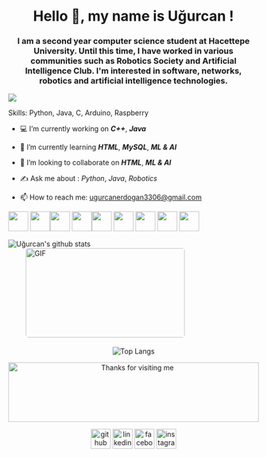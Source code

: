 <h1 align="center">Hello  🌹, my name is Uğurcan !</h1>
<h3 align="center">I am a second year computer science student at Hacettepe University. Until this time, I have worked in various communities such as Robotics Society and Artificial Intelligence Club. I'm interested in software, networks, robotics and artificial intelligence technologies.</h3>

![](https://komarev.com/ghpvc/?username=ugurcanerdogan&label=PROFILE+VIEWS&color=red&style=plastic)

Skills: Python, Java, C, Arduino, Raspberry

- 💻 I’m currently working on ***C++***, ***Java*** 

- 🌱 I’m currently learning ***HTML***, ***MySQL***, ***ML & AI*** 

- 🤝 I’m looking to collaborate on ***HTML***, ***ML & AI*** 

- ✍️ Ask me about : *Python*, *Java*, *Robotics* 

- 📫 How to reach me: ugurcanerdogan3306@gmail.com 

<a href='https://www.python.org'><img src='https://upload.wikimedia.org/wikipedia/commons/thumb/c/c3/Python-logo-notext.svg/600px-Python-logo-notext.svg.png' width='40' height='40'></a> <a href='https://www.java.com'><img src='https://www.ninjakod.com/wp-content/uploads/2015/01/java.png' width='40' height='40'></a><a href='https://www.w3schools.in/c-tutorial/'><img
src='https://cdn.iconscout.com/icon/free/png-512/c-programming-569564.png' width='40' height='40'></a> <a href='https://www.w3schools.com/cpp/'><img
src='https://img.icons8.com/color/452/c-plus-plus-logo.png' width='40' height='40'></a><a href='https://www.mysql.com'><img src='https://download.logo.wine/logo/MySQL/MySQL-Logo.wine.png' width='40' height='40'></a>  <a href='https://www.arduino.cc/'><img src='https://logos-download.com/wp-content/uploads/2016/09/Arduino_logo_small.png' width='40' height='40'></a> <a href='https://www.raspberrypi.org/'><img src='https://www.raspberrypi.org/wp-content/uploads/2011/10/Raspi-PGB001.png' width='40' height='40'></a>  <a href='https://www.w3schools.com/html/'><img src='https://upload.wikimedia.org/wikipedia/commons/thumb/6/61/HTML5_logo_and_wordmark.svg/1200px-HTML5_logo_and_wordmark.svg.png' width='40' height='40'></a> <a href='https://en.wikipedia.org/wiki/Human'><img src='https://opencircuit.shop/resources/content/5L85F5Y7VWI10WNVFZPS/crop/900-600/Tobbie-the-robot.jpg' width='40' height='40'></a> 



![Uğurcan's github stats](https://github-readme-stats.vercel.app/api?username=ugurcanerdogan&theme=blue-green&show_icons=true)  <img style="border-radius: 5px; margin: 0 0 5px 35px;" alt="GIF" width="320px" height="180px" src="https://media1.tenor.com/images/b37aa7ad8e0cf6db913dcc4974ceea45/tenor.gif?itemid=13741595" />
</p>

<div align="center">

![Top Langs](https://github-readme-stats.vercel.app/api/top-langs/?username=ugurcanerdogan&layout=compact)

<img height="120" alt="Thanks for visiting me" width="100%" src="https://raw.githubusercontent.com/BrunnerLivio/brunnerlivio/master/images/marquee.svg" />
<br />

[<p align="center"> <img src='https://cdn.jsdelivr.net/npm/simple-icons@3.0.1/icons/github.svg' alt='github' height='40'>](https://github.com/ugurcanerdogan)  [<img src='https://cdn.jsdelivr.net/npm/simple-icons@3.0.1/icons/linkedin.svg' alt='linkedin' height='40'>](https://www.linkedin.com/in/ugurcanerdogan/)  [<img src='https://cdn.jsdelivr.net/npm/simple-icons@3.0.1/icons/facebook.svg' alt='facebook' height='40'>](https://www.facebook.com/ugurcanerdogn)  [<img src='https://cdn.jsdelivr.net/npm/simple-icons@3.0.1/icons/instagram.svg' alt='instagram' height='40'>](https://www.instagram.com/ugurcanerdogn/)  

